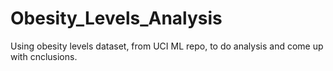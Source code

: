 # Obesity_Levels_Analysis
Using obesity levels dataset, from UCI ML repo, to do analysis and come up with cnclusions. 
